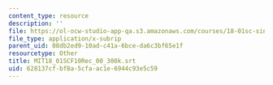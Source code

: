 ```yaml
---
content_type: resource
description: ''
file: https://ol-ocw-studio-app-qa.s3.amazonaws.com/courses/18-01sc-single-variable-calculus-fall-2010/628137cfbf8a5cfaac1e6944c93e5c59_MIT18_01SCF10Rec_00_300k.vtt
file_type: application/x-subrip
parent_uid: 08db2ed9-10ad-c41a-6bce-da6c3bf65e1f
resourcetype: Other
title: MIT18_01SCF10Rec_00_300k.srt
uid: 628137cf-bf8a-5cfa-ac1e-6944c93e5c59
---
```

